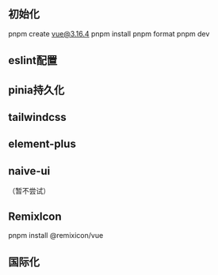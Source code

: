 ## 初始化
pnpm create vue@3.16.4
pnpm install
pnpm format
pnpm dev

## eslint配置

## pinia持久化

## tailwindcss

## element-plus

## naive-ui
（暂不尝试）

## RemixIcon
pnpm install @remixicon/vue

## 国际化
